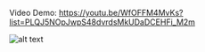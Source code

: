Video Demo: https://youtu.be/WfOFFM4MvKs?list=PLQJ5NOpJwpS48dvrdsMkUDaDCEHFi_M2m

![alt text](https://image.ibb.co/debisy/brussels.png)
